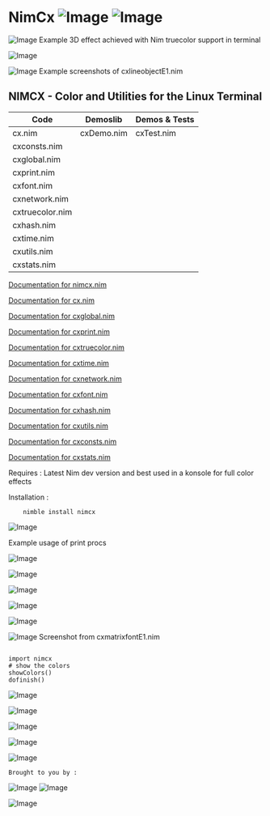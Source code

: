 # NimCx   ![Image](https://camo.githubusercontent.com/b0224997019dec4e51d692c722ea9bee2818c837/68747470733a2f2f696d672e736869656c64732e696f2f6769746875622f6c6963656e73652f6d6173686170652f6170697374617475732e737667)   ![Image](https://raw.githubusercontent.com/yglukhov/nimble-tag/master/nimble.png)

![Image](http://qqtop.github.io/table0409.png?raw=true)
Example 3D effect achieved with Nim truecolor support in terminal


![Image](http://qqtop.github.io/scrh5.png?raw=true)


![Image](http://qqtop.github.io/cxlineobject.png?raw=true)
Example screenshots of cxlineobjectE1.nim

 NIMCX - Color and Utilities for the Linux Terminal
--------------------------------------------------------



| Code           | Demoslib         | Demos & Tests    |
|----------------|------------------|------------------|
| cx.nim         | cxDemo.nim       | cxTest.nim       |
| cxconsts.nim   |                  |                  |
| cxglobal.nim   |                  |                  |
| cxprint.nim    |                  |                  |
| cxfont.nim     |                  |                  |
| cxnetwork.nim  |                  |                  |
| cxtruecolor.nim|                  |                  |
| cxhash.nim     |                  |                  |
| cxtime.nim     |                  |                  |
| cxutils.nim    |                  |                  |
| cxstats.nim    |                  |                  |


[Documentation for nimcx.nim](https://qqtop.github.io/theindex.html)

[Documentation for cx.nim](https://qqtop.github.io/cx.html)

[Documentation for cxglobal.nim](https://qqtop.github.io/cxglobal.html)

[Documentation for cxprint.nim](https://qqtop.github.io/cxprint.html)

[Documentation for cxtruecolor.nim](https://qqtop.github.io/cxtruecolor.html)

[Documentation for cxtime.nim](https://qqtop.github.io/cxtime.html)

[Documentation for cxnetwork.nim](https://qqtop.github.io/cxnetwork.html)

[Documentation for cxfont.nim](https://qqtop.github.io/cxfont.html)

[Documentation for cxhash.nim](https://qqtop.github.io/cxhash.html)

[Documentation for cxutils.nim](https://qqtop.github.io/cxutils.html)

[Documentation for cxconsts.nim](https://qqtop.github.io/cxconsts.html)
                           
[Documentation for cxstats.nim](https://qqtop.github.io/cxstats.html)


Requires     : Latest Nim dev version and best used in a konsole for full color effects

Installation : 


```
    nimble install nimcx

```


![Image](http://qqtop.github.io/nimfbm.png?raw=true)


Example usage of print procs 

![Image](http://qqtop.github.io/nimspirals.png?raw=true)


![Image](http://qqtop.github.io/sierpred.png?raw=true)


![Image](http://qqtop.github.io/nimspectrum.png?raw=true)


![Image](http://qqtop.github.io/nimblues.png?raw=true)


![Image](http://qqtop.github.io/nimification.png?raw=true)

![Image](http://qqtop.github.io/nimcxmatrix.png?raw=true)
Screenshot from cxmatrixfontE1.nim


```nimrod         

import nimcx
# show the colors
showColors()
dofinish()

```


![Image](http://qqtop.github.io/nimcolors33.png?raw=true)

![Image](http://qqtop.github.io/nimcolors34.png?raw=true)

![Image](http://qqtop.github.io/nimcolors35.png?raw=true)

![Image](http://qqtop.github.io/nimcolors36.png?raw=true)

![Image](http://qqtop.github.io/nimbox.png?raw=true)

 
    Brought to you by :
  
  
   ![Image](http://qqtop.github.io/gnu2.png?raw=true)  ![Image](http://qqtop.github.io/gnu.png?raw=true)

  
![Image](http://qqtop.github.io/qqtop-small.png?raw=true)  
  

